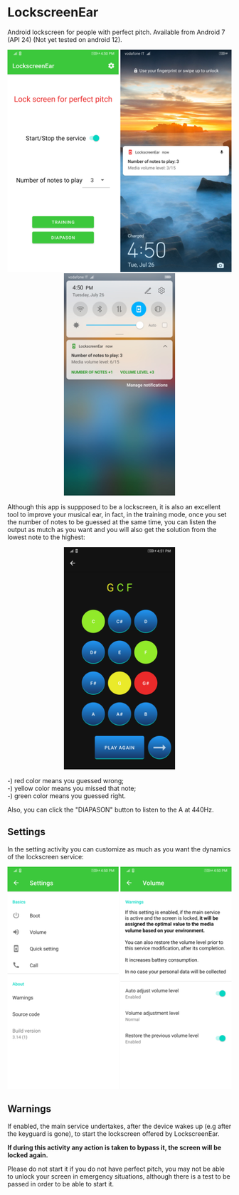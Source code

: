# LockscreenEar
Android lockscreen for people with perfect pitch. Available from Android 7 (API 24) (Not yet tested on android 12).

<div align="center">
	<img src="https://github.com/EmanueleDeSantis/LockscreenEar/blob/main/img/Screenshot_MainActivity.png" alt="Screenshot_MainActivity" width="250" height="500"/> 
	<img src="https://github.com/EmanueleDeSantis/LockscreenEar/blob/main/img/Screenshot_LockscreenEarService_locked.png" alt="Screenshot_LockscreenEarService_locked" width="250" height="500"/>
	<img src="https://github.com/EmanueleDeSantis/LockscreenEar/blob/main/img/Screenshot_LockscreenEarService_unlocked.png" alt="Screenshot_LockscreenEarService_unlocked" width="250" height="500"/>
</div>

Although this app is suppposed to be a lockscreen, it is also an excellent tool to improve your musical ear,
in fact, in the training mode, once you set the number of notes to be guessed at the same time, you can listen the output as mutch as you want and you will also get the solution from the lowest note to the highest:

<div align="center">
	<img src="https://github.com/EmanueleDeSantis/LockscreenEar/blob/main/img/Screenshot_EarTrainingFragment.png" alt="Screenshot_EarTrainingFragment" width="250" height="500"/>
</div>

-) red color means you guessed wrong;<br />
-) yellow color means you missed that note;<br />
-) green color means you guessed right.<br />

Also, you can click the "DIAPASON" button to listen to the A at 440Hz.

## Settings
In the setting activity you can customize as much as you want the dynamics of the lockscreen service:

<div align="center">
	<img src="https://github.com/EmanueleDeSantis/LockscreenEar/blob/main/img/Screenshot_SettingsActivity.png" alt="Screenshot_SettingsActivity" width="250" height="500"/> 
	<img src="https://github.com/EmanueleDeSantis/LockscreenEar/blob/main/img/Screenshot_VolumeAdapterSettingFragment.png" alt="Screenshot_VolumeAdapterSettingFragment" width="250" height="500"/>
</div>

## Warnings
If enabled, the main service undertakes, after the device wakes up (e.g after the keyguard is gone), to start the lockscreen offered by LockscreenEar.

**If during this activity any action is taken to bypass it, the screen will be locked again.**

Please do not start it if you do not have perfect pitch, you may not be able to unlock your screen in emergency situations, although there is a test to be passed in order to be able to start it.
